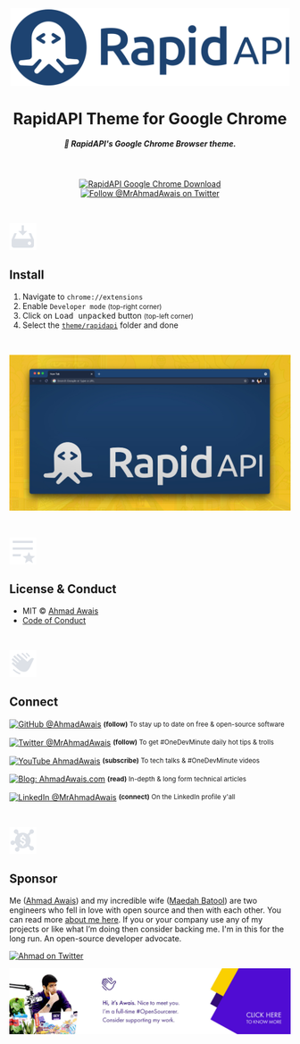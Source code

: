 <div align="center">
  <a href="https://github.com/ahmadawais/rapidapi-google-chrome-theme">
    <img src="https://github.com/ahmadawais/rapidapi-google-chrome-theme/raw/master/.github/logo.png" alt="Logo rapidapi-google-chrome-theme" width="500">
  </a>
</div>
<h1 align="center">RapidAPI Theme for Google Chrome</h1>
<h5 align="center">🐙 RapidAPI's Google Chrome Browser theme.</h5>
<br>
<div align="center">

[![RapidAPI Google Chrome Download](https://img.shields.io/badge/DOWNLOAD-%20Chrome%20Theme-gray.svg?colorA=1D283F&colorB=1D4371&style=flat)][c]  [![Follow @MrAhmadAwais on Twitter](https://img.shields.io/badge/FOLLOW-@MRAHMADAWAIS-gray.svg?colorA=1D283F&colorB=1D4371&style=flat)](https://twitter.com/mrahmadawais/)

</div>

<br>

[![📟](https://raw.githubusercontent.com/ahmadawais/stuff/master/images/git/install.png)](./../../)

## Install

<!-- - **RECOMMENDED**: [Download from Google Chrome Store][c] -->

<!-- - **OR**: Use the [unpacked version](./theme/rapidapi) -->
  1. Navigate to `chrome://extensions`
  2. Enable `Developer mode` <small>(top-right corner)</small>
  3. Click on <kbd>Load unpacked</kbd> button <small>(top-left corner)</small>
  4. Select the [`theme/rapidapi`](./theme/rapidapi) folder and done

<br>

[![RapidAPI for Google Chrome](https://github.com/ahmadawais/rapidapi-google-chrome-theme/raw/master/.github/theme.jpg)][s]

<!--
<br>

[![📝](https://raw.githubusercontent.com/ahmadawais/stuff/master/images/git/log.png)](changelog.md)

## Changelog

[❯ Read the changelog here →](changelog.md)

<br>

<small>**KEY**: `📦 NEW`, `👌 IMPROVE`, `🐛 FIX`, `📖 DOC`, `🚀 RELEASE`, and `🤖 TEST`

> _I use [Emoji-log](https://github.com/ahmadawais/Emoji-Log), you should try it and simplify your git commits._

</small>
-->

<br>

[![📃](https://raw.githubusercontent.com/ahmadawais/stuff/master/images/git/license.png)](./../../)

## License & Conduct

- MIT © [Ahmad Awais](https://twitter.com/MrAhmadAwais/)
- [Code of Conduct](code-of-conduct.md)

<br>

[![🙌](https://raw.githubusercontent.com/ahmadawais/stuff/master/images/git/connect.png)](./../../)

## Connect

<div align="left">
    <p><a href="https://github.com/ahmadawais"><img alt="GitHub @AhmadAwais" align="center" src="https://img.shields.io/badge/GITHUB-gray.svg?colorB=6cc644&style=flat" /></a>&nbsp;<small><strong>(follow)</strong> To stay up to date on free & open-source software</small></p>
    <p><a href="https://twitter.com/MrAhmadAwais/"><img alt="Twitter @MrAhmadAwais" align="center" src="https://img.shields.io/badge/TWITTER-gray.svg?colorB=1da1f2&style=flat" /></a>&nbsp;<small><strong>(follow)</strong> To get #OneDevMinute daily hot tips & trolls</small></p>
    <p><a href="https://www.youtube.com/AhmadAwais"><img alt="YouTube AhmadAwais" align="center" src="https://img.shields.io/badge/YOUTUBE-gray.svg?colorB=ff0000&style=flat" /></a>&nbsp;<small><strong>(subscribe)</strong> To tech talks & #OneDevMinute videos</small></p>
    <p><a href="https://AhmadAwais.com/"><img alt="Blog: AhmadAwais.com" align="center" src="https://img.shields.io/badge/MY%20BLOG-gray.svg?colorB=4D2AFF&style=flat" /></a>&nbsp;<small><strong>(read)</strong> In-depth & long form technical articles</small></p>
    <p><a href="https://www.linkedin.com/in/MrAhmadAwais/"><img alt="LinkedIn @MrAhmadAwais" align="center" src="https://img.shields.io/badge/LINKEDIN-gray.svg?colorB=0077b5&style=flat" /></a>&nbsp;<small><strong>(connect)</strong> On the LinkedIn profile y'all</small></p>
</div>

<br>

[![👌](https://raw.githubusercontent.com/ahmadawais/stuff/master/images/git/sponsor.png)](https://github.com/AhmadAwais/sponsor)

## Sponsor

Me ([Ahmad Awais](https://twitter.com/mrahmadawais/)) and my incredible wife ([Maedah Batool](https://twitter.com/MaedahBatool/)) are two engineers who fell in love with open source and then with each other. You can read more [about me here](https://ahmadawais.com/about). If you or your company use any of my projects or like what I’m doing then consider backing me. I'm in this for the long run. An open-source developer advocate.

[![Ahmad on Twitter](https://img.shields.io/twitter/follow/mrahmadawais.svg?style=social&label=Follow%20@MrAhmadAwais)](https://twitter.com/mrahmadawais/)

[![Awais on Twitter](https://raw.githubusercontent.com/ahmadawais/stuff/master/sponsor/sponsor.jpg)](https://github.com/AhmadAwais/sponsor)

[n]: https://NodeCLI.com?utm_source=github&utm_medium=referral&utm_campaign=rapidapi-google-chrome-theme
[s]: https://ShadesOfPurple.pro/?utm_source=FOSS&utm_medium=FOSS&utm_campaign=rapidapi-google-chrome-theme
[c]: https://chrome.google.com/webstore/detail/ljeonhoonibcofjepiphcekbihoiaife
[v]: https://vscode.pro/?utm_source=FOSS&utm_medium=FOSS&utm_campaign=rapidapi-google-chrome-theme
